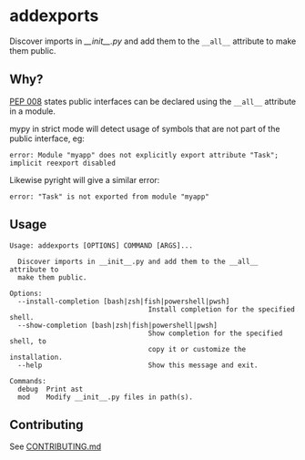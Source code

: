 # addexports

Discover imports in _\_\_init\_\_.py_ and add them to the `__all__` attribute to make them public.

## Why?

[PEP 008](https://www.python.org/dev/peps/pep-0008/#id50) states public interfaces can be declared using the `__all__` attribute in a module.

mypy in strict mode will detect usage of symbols that are not part of the public interface, eg:

```
error: Module "myapp" does not explicitly export attribute "Task"; implicit reexport disabled
```

Likewise pyright will give a similar error:

```
error: "Task" is not exported from module "myapp"
```

## Usage

```
Usage: addexports [OPTIONS] COMMAND [ARGS]...

  Discover imports in __init__.py and add them to the __all__ attribute to
  make them public.

Options:
  --install-completion [bash|zsh|fish|powershell|pwsh]
                                  Install completion for the specified shell.
  --show-completion [bash|zsh|fish|powershell|pwsh]
                                  Show completion for the specified shell, to
                                  copy it or customize the installation.
  --help                          Show this message and exit.

Commands:
  debug  Print ast
  mod    Modify __init__.py files in path(s).
```

## Contributing

See [CONTRIBUTING.md](CONTRIBUTING.md)
